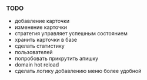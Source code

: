 ### TODO

- добавление карточки
- изменение карточки
- стратегия управляет успешным состоянием
- хранить карточки в базе
- сделать статистику
- пользователей
- попробовать прикрутить апишку
- domain hot reload
- сделать логику добавлению меню более удобной